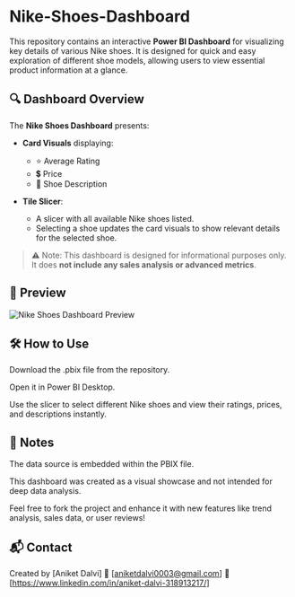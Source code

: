# Nike-Shoes-Dashboard

This repository contains an interactive **Power BI Dashboard** for visualizing key details of various Nike shoes. It is designed for quick and easy exploration of different shoe models, allowing users to view essential product information at a glance.

## 🔍 Dashboard Overview

The **Nike Shoes Dashboard** presents:

- **Card Visuals** displaying:
  - ⭐ Average Rating
  - 💲 Price
  - 📝 Shoe Description

- **Tile Slicer**:
  - A slicer with all available Nike shoes listed.
  - Selecting a shoe updates the card visuals to show relevant details for the selected shoe.

> ⚠️ Note: This dashboard is designed for informational purposes only. It does **not include any sales analysis or advanced metrics**.

## 📸 Preview

![Nike Shoes Dashboard Preview](https://github.com/user-attachments/assets/fa4fc79b-baeb-4830-9702-2325c4df8c19)

## 🛠️ How to Use
Download the .pbix file from the repository.

Open it in Power BI Desktop.

Use the slicer to select different Nike shoes and view their ratings, prices, and descriptions instantly.

## 📌 Notes
The data source is embedded within the PBIX file.

This dashboard was created as a visual showcase and not intended for deep data analysis.

Feel free to fork the project and enhance it with new features like trend analysis, sales data, or user reviews!

## 📬 Contact
Created by [Aniket Dalvi]
📧 [aniketdalvi0003@gmail.com]
🔗 [https://www.linkedin.com/in/aniket-dalvi-318913217/]
